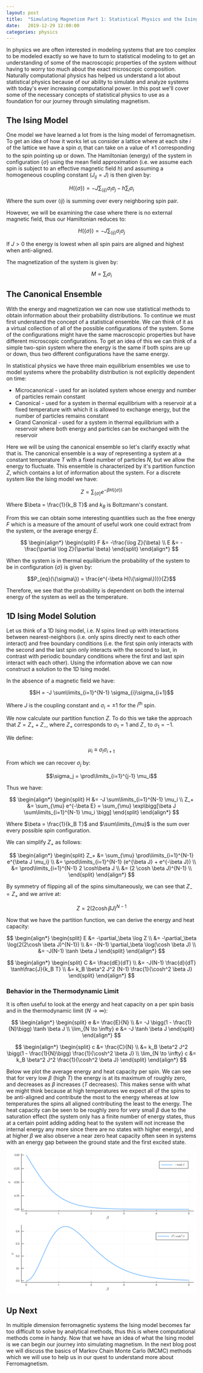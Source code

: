 ```yaml
---
layout: post
title:  "Simulating Magnetism Part 1: Statistical Physics and the Ising Model"
date:   2019-12-29 12:00:00
categories: physics
---
```


In physics we are often interested in modeling systems that are too complex to be modeled exactly so we have to turn to statistical modeling to to get an understanding of some of the macroscopic properties of the system without having to worry too much about the exact microscopic composition.
Naturally computational physics has helped us understand a lot about statistical physics because of our ability to simulate and analyze systems with today's ever increasing computational power.
In this post we'll cover some of the necessary concepts of statistical physics to use as a foundation for our journey through simulating magnetism.

## The Ising Model

One model we have learned a lot from is the Ising model of ferromagnetism. To get an idea of how it works let us consider a lattice where at each site $i$ of the lattice we have a spin $\sigma_i$ that can take on a value of $\pm 1$ corresponding to the spin pointing up or down. The Hamiltonian (energy) of the system in configuration $\{\sigma\}$ using the mean field approximation (i.e. we assume each spin is subject to an effective magnetic field $h$) and assuming a homogeneous coupling constant ($J_{ij} = J$) is then given by:

$$H(\{\sigma\}) = -J \sum_{\langle i j \rangle} \sigma_i \sigma_j - h \sum_i \sigma_i$$

Where the sum over $\langle i j \rangle$ is summing over every neighboring spin pair.

However, we will be examining the case where there is no external magnetic field, thus our Hamiltonian reduces to:

$$H(\{\sigma\}) = -J \sum_{\langle i j \rangle} \sigma_i \sigma_j$$

If $J > 0$ the energy is lowest when all spin pairs are aligned and highest when anti-aligned.

The magnetization of the system is given by:

$$M = \sum_i \sigma_i$$

## The Canonical Ensemble

With the energy and magnetization we can now use statistical methods to obtain information about their probability distributions. To continue we must first understand the concept of a statistical ensemble. We can think of it as a virtual collection of all of the possible configurations of the system. Some of the configurations might have the same macroscopic properties but have different microscopic configurations. To get an idea of this we can think of a simple two-spin system where the energy is the same if both spins are up or down, thus two different configurations have the same energy.

In statistical physics we have three main equilibrium ensembles we use to model systems where the probability distribution is not explicitly dependent on time:

* Microcanonical - used for an isolated system whose energy and number of particles remain constant
* Canonical - used for a system in thermal equilibrium with a reservoir at a fixed temperature with which it is allowed to exchange energy, but the number of particles remains constant
* Grand Canonical - used for a system in thermal equilibrium with a reservoir where both energy and particles can be exchanged with the reservoir

Here we will be using the canonical ensemble so let's clarify exactly what that is. The canonical ensemble is a way of representing a system at a constant temperature $T$ with a fixed number of particles $N$, but we allow the energy to fluctuate. This ensemble is characterized by it's partition function $Z$, which contains a lot of information about the system. For a discrete system like the Ising model we have:

$$Z = \sum_{\{\sigma\}} e^{-\beta H(\{\sigma\})}$$

Where $\beta = \frac{1}{k_B T}$ and $k_B$ is Boltzmann's constant.

From this we can obtain some interesting quantities such as the free energy $F$ which is a measure of the amount of useful work one could extract from the system, or the average energy $E$.

$$
\begin{align*}
\begin{split}
	F &= -\frac{\log Z}{\beta} \\
	E &= -\frac{\partial \log Z}{\partial \beta}
\end{split}
\end{align*}
$$

When the system is in thermal equilibrium the probability of the system to be in configuration $\{\sigma\}$ is given by:

$$P_{eq}(\{\sigma\}) = \frac{e^{-\beta H(\{\sigma\})}}{Z}$$

Therefore, we see that the probability is dependent on both the internal energy of the system as well as the temperature.

## 1D Ising Model Solution

Let us think of a 1D Ising model, i.e. $N$ spins lined up with interactions between nearest-neighbors (i.e. only spins directly next to each other interact) and free boundary conditions (i.e. the first spin only interacts with the second and the last spin only interacts with the second to last, in contrast with periodic boundary conditions where the first and last spin interact with each other).
Using the information above we can now construct a solution to the 1D Ising model.

In the absence of a magnetic field we have:

$$H = -J \sum\limits_{i=1}^{N-1} \sigma_{i}\sigma_{i+1}$$

Where $J$ is the coupling constant and $\sigma_i = \pm 1$ for the $i^\text{th}$ spin.

We now calculate our partition function $Z$. To do this we take the approach that $Z = Z_+ + Z_-$, where $Z_+$ corresponds to $\sigma_1 = 1$ and $Z_-$ to $\sigma_1 = -1$.

We define:

$$\mu_i \equiv \sigma_{i}\sigma_{i+1}$$

From which we can recover $\sigma_j$ by:

$$\sigma_j = \prod\limits_{i=1}^{j-1} \mu_i$$

Thus we have:

$$
\begin{align*}
\begin{split}
    H &= -J \sum\limits_{i=1}^{N-1} \mu_i \\
    Z_+ &= \sum_{\mu} e^{-\beta E} = \sum_{\mu} \exp\bigg[\beta J \sum\limits_{i=1}^{N-1} \mu_i \bigg]
\end{split}
\end{align*}
$$

Where $\beta = \frac{1}{k_B T}$ and $\sum\limits_{\mu}$ is the sum over every possible spin configuration.

We can simplify $Z_+$ as follows:

$$
\begin{align*}
\begin{split}
    Z_+ &= \sum_{\mu} \prod\limits_{i=1}^{N-1} e^{\beta J \mu_i} \\
    &= \prod\limits_{i=1}^{N-1} (e^{\beta J} + e^{-\beta J}) \\
    &= \prod\limits_{i=1}^{N-1} 2 \cosh\beta J \\
    &= (2 \cosh \beta J)^{N-1} \\
\end{split}
\end{align*}
$$

By symmetry of flipping all of the spins simultaneously, we can see that $Z_- = Z_+$ and we arrive at:

$$Z = 2(2\cosh\beta J)^{N-1}$$

Now that we have the partition function, we can derive the energy and heat capacity:

$$
\begin{align*}
\begin{split}
	E &= -\partial_\beta \log Z \\
	&= -\partial_\beta \log(2(2\cosh \beta J)^{N-1}) \\
	&= -(N-1) \partial_\beta \log(\cosh \beta J) \\
	&= -J(N-1) \tanh \beta J
\end{split}
\end{align*}
$$

$$
\begin{align*}
\begin{split}
	C &= \frac{dE}{dT} \\
	&= -J(N-1) \frac{d}{dT} \tanh\frac{J}{k_B T} \\
	&= k_B \beta^2 J^2 (N-1) \frac{1}{\cosh^2 \beta J}
\end{split}
\end{align*}
$$

### Behavior in the Thermodynamic Limit

It is often useful to look at the energy and heat capacity on a per spin basis and in the thermodynamic limit ($N \rightarrow \infty$):

$$
\begin{align*}
\begin{split}
	e &= \frac{E}{N} \\
	&= -J \bigg(1 - \frac{1}{N}\bigg) \tanh \beta J \\
	\lim_{N \to \infty} e &= -J \tanh \beta J
\end{split}
\end{align*}
$$

$$
\begin{align*}
\begin{split}
	c &= \frac{C}{N} \\
	&= k_B \beta^2 J^2 \bigg(1 - \frac{1}{N}\bigg) \frac{1}{\cosh^2 \beta J} \\
	\lim_{N \to \infty} c &= k_B \beta^2 J^2 \frac{1}{\cosh^2 \beta J}
\end{split}
\end{align*}
$$

Below we plot the average energy and heat capacity per spin. We can see that for very low $\beta$ (high $T$) the energy is at its maximum of roughly zero, and decreases as $\beta$ increases ($T$ decreases). This makes sense with what we might think because at high temperatures we expect all of the spins to be anti-aligned and contribute the most to the energy whereas at low temperatures the spins all aligned contributing the least to the energy. The heat capacity can be seen to be roughly zero for very small $\beta$ due to the saturation effect (the system only has a finite number of energy states, thus at a certain point adding adding heat to the system will not increase the internal energy any more since there are no states with higher energy), and at higher $\beta$ we also observe a near zero heat capacity often seen in systems with an energy gap between the ground state and the first excited state.

![](/images/2019-12-29-simulating-magnetism-part-1/1d_ising_e_c.png)

## Up Next

In multiple dimension ferromagnetic systems the Ising model becomes far too difficult to solve by analytical methods, thus this is where computational methods come in handy.
Now that we have an idea of what the Ising model is we can begin our journey into simulating magnetism.
In the next blog post we will discuss the basics of Markov Chain Monte Carlo (MCMC) methods which we will use to help us in our quest to understand more about Ferromagnetism.
